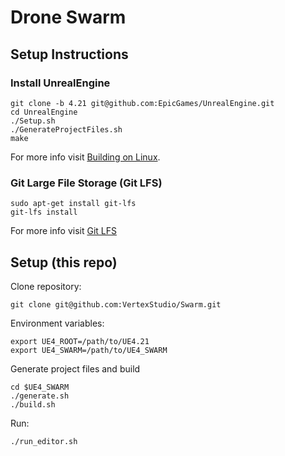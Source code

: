 # Drone Swarm
## Setup Instructions

### Install UnrealEngine

```
git clone -b 4.21 git@github.com:EpicGames/UnrealEngine.git
cd UnrealEngine
./Setup.sh
./GenerateProjectFiles.sh
make
```

For more info visit [Building on Linux](https://wiki.unrealengine.com/Building_On_Linux).

### Git Large File Storage (Git LFS)

```
sudo apt-get install git-lfs
git-lfs install
```

For more info visit [Git LFS](https://git-lfs.github.com/)

## Setup (this repo)

Clone repository:

```
git clone git@github.com:VertexStudio/Swarm.git
```

Environment variables:

```
export UE4_ROOT=/path/to/UE4.21
export UE4_SWARM=/path/to/UE4_SWARM
```

Generate project files and build

```
cd $UE4_SWARM
./generate.sh
./build.sh
```

Run:

```
./run_editor.sh
```
